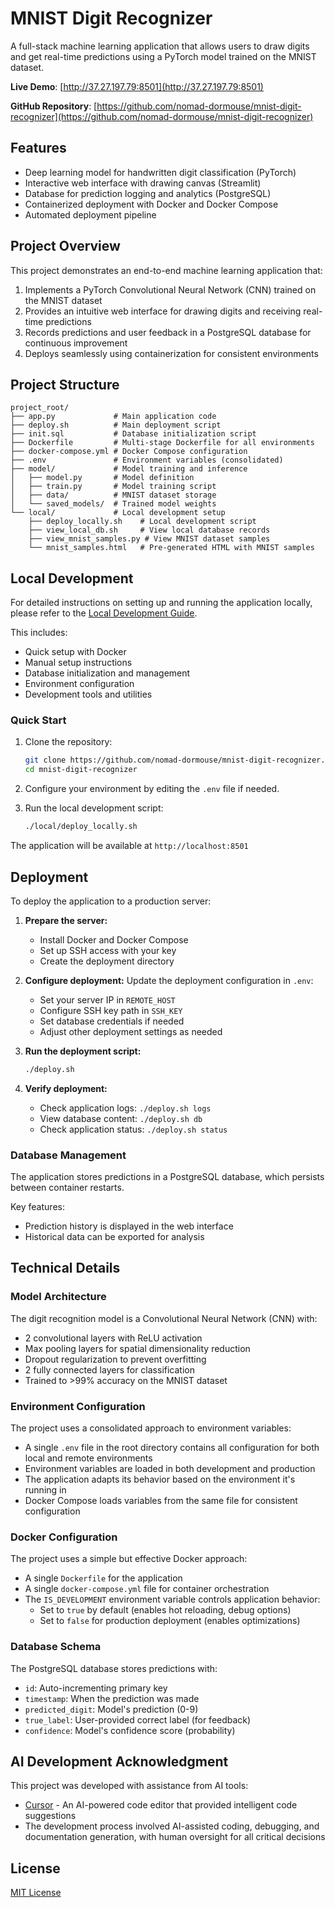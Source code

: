 # MNIST Digit Recognizer

A full-stack machine learning application that allows users to draw digits and get real-time predictions using a PyTorch model trained on the MNIST dataset.

**Live Demo**: [http://37.27.197.79:8501](http://37.27.197.79:8501)

**GitHub Repository**: [https://github.com/nomad-dormouse/mnist-digit-recognizer](https://github.com/nomad-dormouse/mnist-digit-recognizer)

## Features

- Deep learning model for handwritten digit classification (PyTorch)
- Interactive web interface with drawing canvas (Streamlit)
- Database for prediction logging and analytics (PostgreSQL)
- Containerized deployment with Docker and Docker Compose
- Automated deployment pipeline

## Project Overview

This project demonstrates an end-to-end machine learning application that:

1. Implements a PyTorch Convolutional Neural Network (CNN) trained on the MNIST dataset
2. Provides an intuitive web interface for drawing digits and receiving real-time predictions
3. Records predictions and user feedback in a PostgreSQL database for continuous improvement
4. Deploys seamlessly using containerization for consistent environments

## Project Structure

```
project_root/
├── app.py             # Main application code
├── deploy.sh          # Main deployment script
├── init.sql           # Database initialization script
├── Dockerfile         # Multi-stage Dockerfile for all environments
├── docker-compose.yml # Docker Compose configuration
├── .env               # Environment variables (consolidated)
├── model/             # Model training and inference
│   ├── model.py       # Model definition
│   ├── train.py       # Model training script
│   ├── data/          # MNIST dataset storage
│   └── saved_models/  # Trained model weights
└── local/             # Local development setup
    ├── deploy_locally.sh    # Local development script
    ├── view_local_db.sh     # View local database records
    ├── view_mnist_samples.py # View MNIST dataset samples
    └── mnist_samples.html   # Pre-generated HTML with MNIST samples
```

## Local Development

For detailed instructions on setting up and running the application locally, please refer to the [Local Development Guide](local/README.md).

This includes:
- Quick setup with Docker
- Manual setup instructions
- Database initialization and management
- Environment configuration
- Development tools and utilities

### Quick Start

1. Clone the repository:
   ```bash
   git clone https://github.com/nomad-dormouse/mnist-digit-recognizer.git
   cd mnist-digit-recognizer
   ```

2. Configure your environment by editing the `.env` file if needed.

3. Run the local development script:
   ```bash
   ./local/deploy_locally.sh
   ```

The application will be available at `http://localhost:8501`

## Deployment

To deploy the application to a production server:

1. **Prepare the server:**
   - Install Docker and Docker Compose
   - Set up SSH access with your key
   - Create the deployment directory

2. **Configure deployment:**
   Update the deployment configuration in `.env`:
   - Set your server IP in `REMOTE_HOST`
   - Configure SSH key path in `SSH_KEY`
   - Set database credentials if needed
   - Adjust other deployment settings as needed

3. **Run the deployment script:**
   ```bash
   ./deploy.sh
   ```

4. **Verify deployment:**
   - Check application logs: `./deploy.sh logs`
   - View database content: `./deploy.sh db`
   - Check application status: `./deploy.sh status`

### Database Management

The application stores predictions in a PostgreSQL database, which persists between container restarts.

Key features:
- Prediction history is displayed in the web interface
- Historical data can be exported for analysis

## Technical Details

### Model Architecture

The digit recognition model is a Convolutional Neural Network (CNN) with:
- 2 convolutional layers with ReLU activation
- Max pooling layers for spatial dimensionality reduction
- Dropout regularization to prevent overfitting
- 2 fully connected layers for classification
- Trained to >99% accuracy on the MNIST dataset

### Environment Configuration

The project uses a consolidated approach to environment variables:
- A single `.env` file in the root directory contains all configuration for both local and remote environments
- Environment variables are loaded in both development and production
- The application adapts its behavior based on the environment it's running in
- Docker Compose loads variables from the same file for consistent configuration

### Docker Configuration

The project uses a simple but effective Docker approach:
- A single `Dockerfile` for the application
- A single `docker-compose.yml` file for container orchestration
- The `IS_DEVELOPMENT` environment variable controls application behavior:
  - Set to `true` by default (enables hot reloading, debug options)
  - Set to `false` for production deployment (enables optimizations)

### Database Schema

The PostgreSQL database stores predictions with:
- `id`: Auto-incrementing primary key
- `timestamp`: When the prediction was made
- `predicted_digit`: Model's prediction (0-9)
- `true_label`: User-provided correct label (for feedback)
- `confidence`: Model's confidence score (probability)

## AI Development Acknowledgment

This project was developed with assistance from AI tools:
- [Cursor](https://cursor.sh/) - An AI-powered code editor that provided intelligent code suggestions
- The development process involved AI-assisted coding, debugging, and documentation generation, with human oversight for all critical decisions

## License

[MIT License](LICENSE) 
